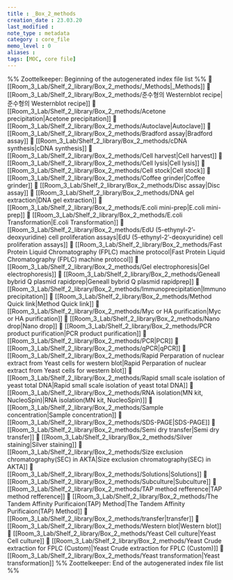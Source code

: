 ```yaml
---
title : _Box_2_methods
creation_date : 23.03.20
last_modified :
note_type : metadata
category : core_file
memo_level : 0
aliases : 
tags: [MOC, core file]
---
```


%% Zoottelkeeper: Beginning of the autogenerated index file list  %%
📄 [[Room_3_Lab/Shelf_2_library/Box_2_methods/_Methods|_Methods]]
📄 [[Room_3_Lab/Shelf_2_library/Box_2_methods/준수형의 Westernblot recipe|준수형의 Westernblot recipe]]
📄 [[Room_3_Lab/Shelf_2_library/Box_2_methods/Acetone  precipitation|Acetone  precipitation]]
📄 [[Room_3_Lab/Shelf_2_library/Box_2_methods/Autoclave|Autoclave]]
📄 [[Room_3_Lab/Shelf_2_library/Box_2_methods/Bradford assay|Bradford assay]]
📄 [[Room_3_Lab/Shelf_2_library/Box_2_methods/cDNA synthesis|cDNA synthesis]]
📄 [[Room_3_Lab/Shelf_2_library/Box_2_methods/Cell harvest|Cell harvest]]
📄 [[Room_3_Lab/Shelf_2_library/Box_2_methods/Cell lysis|Cell lysis]]
📄 [[Room_3_Lab/Shelf_2_library/Box_2_methods/Cell stock|Cell stock]]
📄 [[Room_3_Lab/Shelf_2_library/Box_2_methods/Coffee grinder|Coffee grinder]]
📄 [[Room_3_Lab/Shelf_2_library/Box_2_methods/Disc assay|Disc assay]]
📄 [[Room_3_Lab/Shelf_2_library/Box_2_methods/DNA gel extraction|DNA gel extraction]]
📄 [[Room_3_Lab/Shelf_2_library/Box_2_methods/E.coli mini-prep|E.coli mini-prep]]
📄 [[Room_3_Lab/Shelf_2_library/Box_2_methods/E.coli Transformation|E.coli Transformation]]
📄 [[Room_3_Lab/Shelf_2_library/Box_2_methods/EdU (5-ethynyl-2’-deoxyuridine) cell proliferation assays|EdU (5-ethynyl-2’-deoxyuridine) cell proliferation assays]]
📄 [[Room_3_Lab/Shelf_2_library/Box_2_methods/Fast Protein Liquid Chromatography (FPLC) machine protocol|Fast Protein Liquid Chromatography (FPLC) machine protocol]]
📄 [[Room_3_Lab/Shelf_2_library/Box_2_methods/Gel electrophoresis|Gel electrophoresis]]
📄 [[Room_3_Lab/Shelf_2_library/Box_2_methods/Geneall bybrid Q plasmid rapidprep|Geneall bybrid Q plasmid rapidprep]]
📄 [[Room_3_Lab/Shelf_2_library/Box_2_methods/Immunoprecipitation|Immunoprecipitation]]
📄 [[Room_3_Lab/Shelf_2_library/Box_2_methods/Method Quick link|Method Quick link]]
📄 [[Room_3_Lab/Shelf_2_library/Box_2_methods/Myc or HA purification|Myc or HA purification]]
📄 [[Room_3_Lab/Shelf_2_library/Box_2_methods/Nano drop|Nano drop]]
📄 [[Room_3_Lab/Shelf_2_library/Box_2_methods/PCR product purification|PCR product purification]]
📄 [[Room_3_Lab/Shelf_2_library/Box_2_methods/PCR|PCR]]
📄 [[Room_3_Lab/Shelf_2_library/Box_2_methods/qPCR|qPCR]]
📄 [[Room_3_Lab/Shelf_2_library/Box_2_methods/Rapid Perparation of nuclear extract from Yeast cells for western blot|Rapid Perparation of nuclear extract from Yeast cells for western blot]]
📄 [[Room_3_Lab/Shelf_2_library/Box_2_methods/Rapid small scale isolation of yeast total DNA|Rapid small scale isolation of yeast total DNA]]
📄 [[Room_3_Lab/Shelf_2_library/Box_2_methods/RNA isolation(MN kit, NucleoSpin)|RNA isolation(MN kit, NucleoSpin)]]
📄 [[Room_3_Lab/Shelf_2_library/Box_2_methods/Sample concentration|Sample concentration]]
📄 [[Room_3_Lab/Shelf_2_library/Box_2_methods/SDS-PAGE|SDS-PAGE]]
📄 [[Room_3_Lab/Shelf_2_library/Box_2_methods/Semi dry transfer|Semi dry transfer]]
📄 [[Room_3_Lab/Shelf_2_library/Box_2_methods/Silver staining|Silver staining]]
📄 [[Room_3_Lab/Shelf_2_library/Box_2_methods/Size exclusion chromatography(SEC) in AKTA|Size exclusion chromatography(SEC) in AKTA]]
📄 [[Room_3_Lab/Shelf_2_library/Box_2_methods/Solutions|Solutions]]
📄 [[Room_3_Lab/Shelf_2_library/Box_2_methods/Subculture|Subculture]]
📄 [[Room_3_Lab/Shelf_2_library/Box_2_methods/TAP method refference|TAP method refference]]
📄 [[Room_3_Lab/Shelf_2_library/Box_2_methods/The Tandem Affinity Purificaion(TAP) Method|The Tandem Affinity Purificaion(TAP) Method]]
📄 [[Room_3_Lab/Shelf_2_library/Box_2_methods/transfer|transfer]]
📄 [[Room_3_Lab/Shelf_2_library/Box_2_methods/Western blot|Western blot]]
📄 [[Room_3_Lab/Shelf_2_library/Box_2_methods/Yeast Cell culture|Yeast Cell culture]]
📄 [[Room_3_Lab/Shelf_2_library/Box_2_methods/Yeast Crude extraction for FPLC (Custom)|Yeast Crude extraction for FPLC (Custom)]]
📄 [[Room_3_Lab/Shelf_2_library/Box_2_methods/Yeast transformation|Yeast transformation]]
%% Zoottelkeeper: End of the autogenerated index file list  %%
